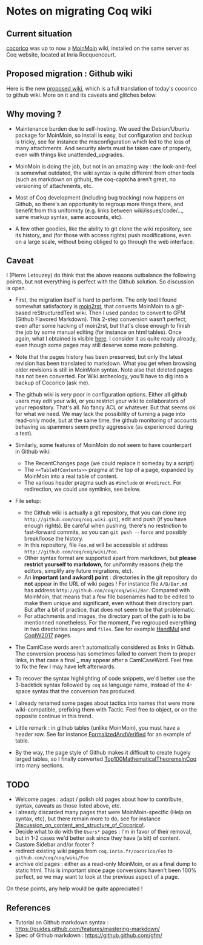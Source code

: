Notes on migrating Coq wiki 
===========================

## Current situation ##

[cocorico](http://coq.inria.fr/cocorico) was up to now a [MoinMoin](https://moinmo.in/) wiki, installed on the same server as Coq website, located at Inria Rocquencourt.

## Proposed migration : Github wiki ##

Here is the new [proposed wiki](Home), which is a full translation of today's cocorico to github wiki.
More on it and its caveats and glitches below.

## Why moving ? ##

- Maintenance burden due to self-hosting. We used the Debian/Ubuntu package for MoinMoin, so install is easy, but configuration and backup is tricky, see for instance the misconfiguration which led to the loss of many attachments. And security alerts must be taken care of properly, even with things like unattended_upgrades.

- MoinMoin is doing the job, but not in an amazing way : the look-and-feel is somewhat outdated, the wiki syntax is quite different from other tools (such as markdown on github), the coq-captcha aren't great, no versioning of attachments, etc.

- Most of Coq development (including bug tracking) now happens on Github, so there's an opportunity to regroup more things there, and benefit from this uniformity (e.g. links between wiki/issues/code/..., same markup syntax, same accounts, etc).

- A few other goodies, like the ability to git clone the wiki repository, see its history, and (for those with access rights) push modifications, even on a large scale, without being obliged to go through the web interface.

## Caveat ##

I (Pierre Letouzey) do think that the above reasons outbalance the following points, but not everything is perfect with the Github solution. So discussion is open.

- First, the migration itself is hard to perform. The only tool I found somewhat satisfactory is [moin2rst](https://github.com/mgaitan/moin2git.git), that converts MoinMoin to a git-based reStructuredText wiki. Then I used pandoc to convert to GFM (Github Flavored Markdown). This 2-step conversion wasn't perfect, even after some hacking of moin2rst, but that's close enough to finish the job by some manual editing (for instance on html tables). Once again, what I obtained is visible [here](Home). I consider it as quite ready already, even though some pages may still deserve some more polishing. 

- Note that the pages history has been preserved, but only the latest revision has been translated to markdown. What you get when browsing older revisions is still in MoinMoin syntax. Note also that deleted pages has not been converted. For Wiki archeology, you'll have to dig into a backup of Cocorico (ask me). 

- The github wiki is *very* poor in configuration options. Either all github users may edit your wiki, or you restrict your wiki to collaborators of your repository. That's all. No fancy ACL or whatever. But that seems ok for what we need. We may lack the possibility of turning a page into read-only mode, but at the same time, the github monitoring of accounts behaving as spammers seem pretty aggressive (as experienced during a test).

- Similarly, some features of MoinMoin do not seem to have counterpart in Github wiki: 
  - The RecentChanges page (we could replace it someday by a script)
  - The `<<TableOfContents>>` pragma at the top of a page, expanded by MoinMoin into a real table of content.
  - The various header pragma such as `#include` or `#redirect`. For redirection, we could use symlinks, see below.

- File setup:
   - the Github wiki is actually a git repository, that you can clone (eg `http://github.com/coq/coq.wiki.git`), edit and push (if you have enough rights). Be careful when pushing, there's no restriction to fast-forward commits, so you can `git push --force` and possibly break/loose the history.
   - In this repository, file `Foo.md` will be accessible at address `http://github.com/coq/coq/wiki/Foo`.
   - Other syntax format are supported apart from markdown, but **please restrict yourself to markdown**, for uniformity reasons (help the editors, simplify any future migrations, etc).
   - An **important (and awkard) point** : directories in the git repository do **not** appear in the URL of wiki pages ! For instance file `A/B/Bar.md` has address `http://github.com/coq/coq/wiki/Bar`. Compared with MoinMoin,
that means that a few file basenames had to be edited to make them unique and significant, even without their directory part. But after a bit of practice, that does not seem to be that problematic.
   - For attachments and images, the directory part of the path is to be mentionned nonetheless. For the moment, I've regrouped everything in two directories `images` and `files`. See for example [HandMul](HandMul) and [CoqIW2017](CoqIW2017) pages.

- The CamlCase words aren't automatically considered as links in Github. The conversion process has sometimes failed to convert them to proper links, in that case a final _ may appear after a CamlCaseWord. Feel free to fix the few I may have left afterwards.

- To recover the syntax highlighting of code snippets, we'd better use the 3-backtick syntax followed by `coq` as language name, instead of the 4-space syntax that the conversion has produced.

- I already renamed some pages about tactics into names that were more wiki-compatible, prefixing them with Tactic. Feel free to object, or on the opposite continue in this trend.

- Little remark : in github tables (unlike MoinMoin), you must have a header row. See for instance [FormalizedAndVerified](FormalizedAndVerified) for an example of table.

- By the way, the page style of Github makes it difficult to create hugely larged tables, so I finally converted [Top100MathematicalTheoremsInCoq](Top100MathematicalTheoremsInCoq) into many sections.

## TODO ##

- Welcome pages : adapt / polish old pages about how to contribute, syntax, caveats as those listed above, etc.
- I already discarded many pages that were MoinMoin-specific (Help on syntax, etc), but there remain more to do, see for instance [Discussion_on_content_and_structure_of_Cocorico!](Discussion_on_content_and_structure_of_Cocorico!).
- Decide what to do with the `Users*` pages : I'm in favor of their removal, but in 1-2 cases we'd better ask since they have (a bit) of content. 
- Custom Sidebar and/or footer ?
- redirect existing wiki pages from `coq.inria.fr/cocorico/Foo` to `github.com/coq/coq/wiki/Foo`
- archive old pages : either as a read-only MoinMoin, or as a final dump to static html. This is important since page conversions haven't been 100% perfect, so we may want to look at the previous aspect of a page.

On these points, any help would be quite appreciated !

## References ##

- Tutorial on Github markdown syntax : <https://guides.github.com/features/mastering-markdown/>
- Spec of Github markdown : <https://github.github.com/gfm/>
